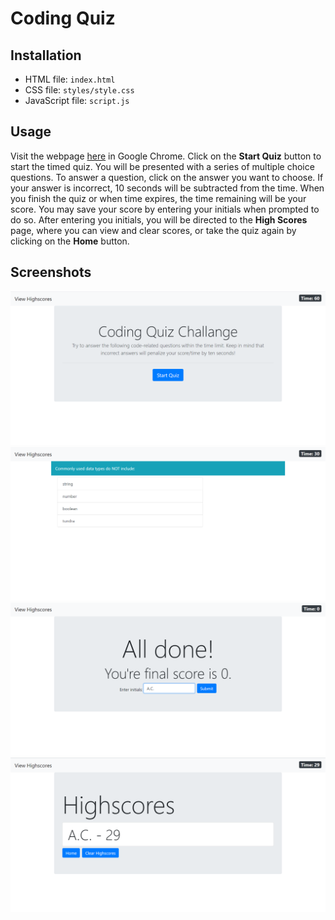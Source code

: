 # Coding Quiz

## Installation
* HTML file: `index.html`
* CSS file: `styles/style.css`
* JavaScript file: `script.js`

## Usage
Visit the webpage [here](https://ankushchalla.github.io/Coding-Quiz/) in Google Chrome. Click on the **Start Quiz** button to start the timed quiz. You will be presented with a series of multiple choice questions. To answer a question, click on the answer you want to choose. If your answer is incorrect, 10 seconds will be subtracted from the time. When you finish the quiz or when time expires, the time remaining will be your score. You may save your score by entering your initials when prompted to do so. After entering you initials, you will be directed to the **High Scores** page, where you can view and clear scores, or take the quiz again by clicking on the **Home** button.

## Screenshots
![Screenshot 1](https://github.com/ankushchalla/Coding-Quiz/blob/main/screenshots/home.png)
![Screenshot 2](https://github.com/ankushchalla/Coding-Quiz/blob/main/screenshots/quiz-question.png)
![Screenshot 3](https://github.com/ankushchalla/Coding-Quiz/blob/main/screenshots/all-done.png)
![Screenshot 4](https://github.com/ankushchalla/Coding-Quiz/blob/main/screenshots/highscores.png)